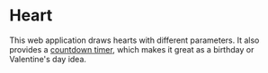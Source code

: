 # Heart

This web application draws hearts with different parameters. It also provides a [countdown timer](https://github.com/Reflejo/jquery-countdown), which makes it great as a birthday or Valentine's day idea.
